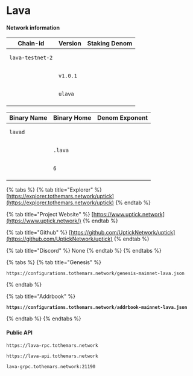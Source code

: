# Lava

#### Network information

| Chain-id                                | Version                           | Staking Denom                  |
| --------------------------------------- | --------------------------------- | ------------------------------ |
| <pre><code>lava-testnet-2
</code></pre> | <pre><code>v1.0.1  
</code></pre> | <pre><code>ulava
</code></pre> |

| Binary Name                    | Binary Home                    | Denom Exponent              |
| ------------------------------ | ------------------------------ | --------------------------- |
| <pre><code>lavad
</code></pre> | <pre><code>.lava
</code></pre> | <pre><code>6 
</code></pre> |

{% tabs %}
{% tab title="Explorer" %}
[https://explorer.tothemars.network/uptick](https://explorer.tothemars.network/uptick)
{% endtab %}

{% tab title="Project Website" %}
[https://www.uptick.network](https://www.uptick.network/)
{% endtab %}

{% tab title="Github" %}
[https://github.com/UptickNetwork/uptick](https://github.com/UptickNetwork/uptick)
{% endtab %}

{% tab title="Discord" %}
None
{% endtab %}
{% endtabs %}

{% tabs %}
{% tab title="Genesis" %}
```
https://configurations.tothemars.network/genesis-mainnet-lava.json
```
{% endtab %}

{% tab title="Addrbook" %}
<pre><code><strong>https://configurations.tothemars.network/addrbook-mainnet-lava.json
</strong></code></pre>
{% endtab %}
{% endtabs %}

#### Public API

```
https://lava-rpc.tothemars.network
```

```
https://lava-api.tothemars.network
```

```
lava-grpc.tothemars.network:21190
```
